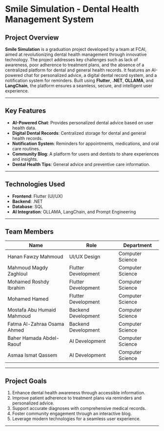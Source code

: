 # Smile Simulation - Dental Health Management System

## Project Overview
**Smile Simulation** is a graduation project developed by a team at FCAI, aimed at revolutionizing dental health management through innovative technology. The project addresses key challenges such as lack of awareness, poor adherence to treatment plans, and the absence of a centralized platform for dental and general health records. It features an AI-powered chat for personalized advice, a digital dental record system, and a notification system for reminders. Built using **Flutter**, **.NET**, **OLLAMA**, and **LangChain**, the platform ensures a seamless, secure, and intelligent user experience.

---

## Key Features
- **AI-Powered Chat**: Provides personalized dental advice based on user health data.
- **Digital Dental Records**: Centralized storage for dental and general health records.
- **Notification System**: Reminders for appointments, medications, and oral care routines.
- **Community Blog**: A platform for users and dentists to share experiences and insights.
- **Dental Health Tips**: General advice and preventive care information.

---

## Technologies Used
- **Frontend**: Flutter (UI/UX)
- **Backend**: .NET
- **Database**: SQL
- **AI Integration**: OLLAMA, LangChain, and Prompt Engineering

---

## Team Members
| **Name**                     | **Role**               | **Department**   |
|-------------------------------|------------------------|------------------|
| Hanan Fawzy Mahmoud           | UI/UX Design           | Computer Science |
| Mahmoud Magdy Zaghloul        | Flutter Development    | Computer Science |
| Mohamed Roshdy Ibrahim        | Flutter Development    | Computer Science |
| Mohamed Hamed                 | Flutter Development    | Computer Science |
| Mostafa Abu Humaid Mahmoud    | Backend Development    | Computer Science |
| Fatma Al-Zahraa Osama Ahmed   | Backend Development    | Computer Science |
| Baher Hamada Abdel-Raouf      | AI Development         | Computer Science |
| Asmaa Ismat Qassem            | AI Development         | Computer Science |

---

## Project Goals
1. Enhance dental health awareness through accessible information.
2. Improve patient adherence to treatment plans via reminders and personalized advice.
3. Support accurate diagnoses with comprehensive medical records.
4. Foster community engagement through an interactive blog.
5. Leverage modern technologies for a seamless user experience.

---